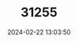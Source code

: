 ---
title: "31255"
category: "Taiwania cryptomerioides"
draft: false
date: 2024-02-22 13:03:50
languages:
  English: ["Taiwan Cedar", "Taiwania", "Coffin Tree"]
  Japanese: ["Taiwan-sah"]
---